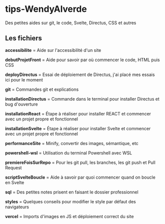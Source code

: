 # tips-WendyAlverde

Des petites aides sur git, le code, Svelte, Directus, CSS et autres

## Les fichiers

**accessibilite** = Aide sur l'accessibilité d'un site

**debutProjetFront** = Aide pour savoir par où commencer le code, HTML puis CSS

**deployDirectus** = Essai de déploiement de Directus, j'ai placé mes essais ici pour le moment

**git** = Commandes git et explications

**installationDirectus** = Commande dans le terminal pour installer Directus et bug d'ouverture

**installationReact** = Étape à réaliser pour installer REACT et commencer avec un projet propre et fonctionnel

**installationSvelte** = Étape à réaliser pour installer Svelte et commencer avec un projet propre et fonctionnel

**performanceSite** = Minify, convertir des images, sémantique, etc

**powershell-wsl** = Utilisation du terminal Powershell avec WSL

**premiereFoisSurRepo** =  Pour les git pull, les branches, les git push et Pull Request

**scriptSvelteBoucle** = Aide à savoir par quoi commencer quand on boucle en Svelte

**sql** = Des petites notes prisent en faisant le dossier professionnel

**styles** = Quelques conseils pour modifier le style par défaut des navigateurs

**vercel** = Imports d'images en JS et déploiement correct du site

